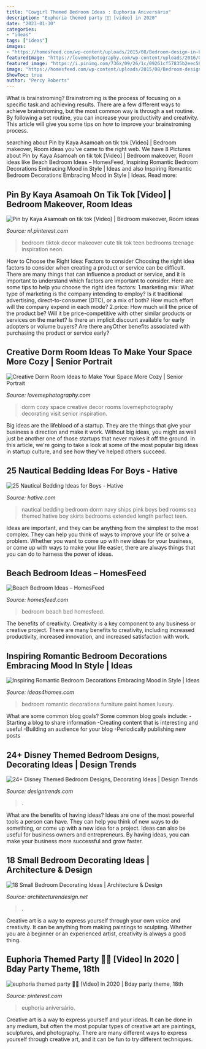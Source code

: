 ```yaml
---
title: "Cowgirl Themed Bedroom Ideas : Euphoria Aniversário"
description: "Euphoria themed party 🤩🤩 [video] in 2020"
date: "2023-01-30"
categories:
- "ideas"
tags: ["ideas"]
images:
- "https://homesfeed.com/wp-content/uploads/2015/08/Bedroom-design-in-beach-theme-blue-beach-wall-paint-luxurious-pendant-chandelier-blue-and-pink-bedding-and-pillows-white-bedside-tables-with-table-lamps-white-lace-bed-enclosure.jpg"
featuredImage: "https://lovemephotography.com/wp-content/uploads/2016/09/Chapter-12-Dorm-Room-Ideas-01.jpg"
featured_image: "https://i.pinimg.com/736x/09/26/1c/09261cf57835b2eec58c1daeed68ea4c.jpg"
image: "https://homesfeed.com/wp-content/uploads/2015/08/Bedroom-design-in-beach-theme-blue-beach-wall-paint-luxurious-pendant-chandelier-blue-and-pink-bedding-and-pillows-white-bedside-tables-with-table-lamps-white-lace-bed-enclosure.jpg"
ShowToc: true
author: "Percy Roberts"
---
```



What is brainstroming? Brainstroming is the process of focusing on a specific task and achieving results. There are a few different ways to achieve brainstroming, but the most common way is through a set routine. By following a set routine, you can increase your productivity and creativity. This article will give you some tips on how to improve your brainstroming process.

	

		
searching about Pin by Kaya Asamoah on tik tok [Video] | Bedroom makeover, Room ideas you've came to the right web. We have 8 Pictures about Pin by Kaya Asamoah on tik tok [Video] | Bedroom makeover, Room ideas like Beach Bedroom Ideas – HomesFeed, Inspiring Romantic Bedroom Decorations Embracing Mood in Style | Ideas and also Inspiring Romantic Bedroom Decorations Embracing Mood in Style | Ideas. Read more:
		
    
## Pin By Kaya Asamoah On Tik Tok [Video] | Bedroom Makeover, Room Ideas

<img loading=lazy src="https://i.pinimg.com/736x/b8/0b/17/b80b17fa5beef1067720b699e66adf7d.jpg" onerror="this.onerror=null;this.src='https://tse2.mm.bing.net/th?id=OIP.B8AyGZynLlTNygzOw4DSewHaNK&amp;pid=15.1';" alt="Pin by Kaya Asamoah on tik tok [Video] | Bedroom makeover, Room ideas">

_Source: nl.pinterest.com_

>bedroom tiktok decor makeover cute tik tok teen bedrooms teenage inspiration neon. 

	

How to Choose the Right Idea: Factors to consider
Choosing the right idea factors to consider when creating a product or service can be difficult. There are many things that can influence a product or service, and it is important to understand which factors are important to consider. Here are some tips to help you choose the right idea factors:
1.marketing mix: What type of marketing is the company intending to employ? Is it traditional advertising, direct-to-consumer (DTC), or a mix of both? How much effort will the company expend in each mode?
2.price: How much will the price of the product be? Will it be price-competitive with other similar products or services on the market? Is there an implicit discount available for early adopters or volume buyers? Are there anyOther benefits associated with purchasing the product or service early?

    
## Creative Dorm Room Ideas To Make Your Space More Cozy | Senior Portrait

<img loading=lazy src="https://lovemephotography.com/wp-content/uploads/2016/09/Chapter-12-Dorm-Room-Ideas-01.jpg" onerror="this.onerror=null;this.src='https://tse1.mm.bing.net/th?id=OIP.si95z-AmW-LC7xcO99CobAHaL2&amp;pid=15.1';" alt="Creative Dorm Room Ideas to Make Your Space More Cozy | Senior Portrait">

_Source: lovemephotography.com_

>dorm cozy space creative decor rooms lovemephotography decorating visit senior inspiration. 

	

Big ideas are the lifeblood of a startup. They are the things that give your business a direction and make it work. Without big ideas, you might as well just be another one of those startups that never makes it off the ground. In this article, we're going to take a look at some of the most popular big ideas in startup culture, and see how they've helped others succeed.

    
## 25 Nautical Bedding Ideas For Boys - Hative

<img loading=lazy src="https://hative.com/wp-content/uploads/2014/10/nautical-bedding-ideas/18-nautical-bedding-ideas-for-boys.jpg" onerror="this.onerror=null;this.src='https://tse2.mm.bing.net/th?id=OIP.RzML-Ce_siOxztIw-iRQfgHaLH&amp;pid=15.1';" alt="25 Nautical Bedding Ideas for Boys - Hative">

_Source: hative.com_

>nautical bedding bedroom dorm navy ships pink boys bed rooms sea themed hative boy skirts bedrooms extended length perfect teen. 

	

Ideas are important, and they can be anything from the simplest to the most complex. They can help you think of ways to improve your life or solve a problem. Whether you want to come up with new ideas for your business, or come up with ways to make your life easier, there are always things that you can do to harness the power of ideas.

    
## Beach Bedroom Ideas – HomesFeed

<img loading=lazy src="https://homesfeed.com/wp-content/uploads/2015/08/Bedroom-design-in-beach-theme-blue-beach-wall-paint-luxurious-pendant-chandelier-blue-and-pink-bedding-and-pillows-white-bedside-tables-with-table-lamps-white-lace-bed-enclosure.jpg" onerror="this.onerror=null;this.src='https://tse3.mm.bing.net/th?id=OIP.DZwVQ9hEmkAhJ-TOgCtzQgHaFj&amp;pid=15.1';" alt="Beach Bedroom Ideas – HomesFeed">

_Source: homesfeed.com_

>bedroom beach bed homesfeed. 

	

The benefits of creativity.
Creativity is a key component to any business or creative project. There are many benefits to creativity, including increased productivity, increased innovation, and increased satisfaction with work.

    
## Inspiring Romantic Bedroom Decorations Embracing Mood In Style | Ideas

<img loading=lazy src="http://www.ideas4homes.com/wp-content/uploads/2015/12/Luxury-Wall-Paint-in-Romantic-Bedroom-Decorations-with-Best-Furniture-and-Pastel-Accent.jpg" onerror="this.onerror=null;this.src='https://tse4.mm.bing.net/th?id=OIP.0-xJcVkRBZoQF933dJDuzAHaEo&amp;pid=15.1';" alt="Inspiring Romantic Bedroom Decorations Embracing Mood in Style | Ideas">

_Source: ideas4homes.com_

>bedroom romantic decorations furniture paint homes luxury. 

	

What are some common blog goals?
Some common blog goals include: 
-Starting a blog to share information 
-Creating content that is interesting and useful 
-Building an audience for your blog 
-Periodically publishing new posts

    
## 24+ Disney Themed Bedroom Designs, Decorating Ideas | Design Trends

<img loading=lazy src="https://images.designtrends.com/wp-content/uploads/2016/03/22104328/Excellent-Disney-Themed-Bedroom.jpg" onerror="this.onerror=null;this.src='https://tse1.mm.bing.net/th?id=OIP.HC00GG2gR4zevBzqOTzfwAHaJ_&amp;pid=15.1';" alt="24+ Disney Themed Bedroom Designs, Decorating Ideas | Design Trends">

_Source: designtrends.com_

>. 

	

What are the benefits of having ideas?
Ideas are one of the most powerful tools a person can have. They can help you think of new ways to do something, or come up with a new idea for a project. Ideas can also be useful for business owners and entrepreneurs. By having ideas, you can make your business more successful and grow faster.

    
## 18 Small Bedroom Decorating Ideas | Architecture &amp; Design

<img loading=lazy src="https://cdn.architecturendesign.net/wp-content/uploads/2014/09/decorate-small-bedroom-with-wall-paneling-and-wall-sconces.jpg" onerror="this.onerror=null;this.src='https://tse4.mm.bing.net/th?id=OIP.-NbF5w0XpZJDiankmHrIWwHaLE&amp;pid=15.1';" alt="18 Small Bedroom Decorating Ideas | Architecture &amp; Design">

_Source: architecturendesign.net_

>. 

	

Creative art is a way to express yourself through your own voice and creativity. It can be anything from making paintings to sculpting. Whether you are a beginner or an experienced artist, creativity is always a good thing.

    
## Euphoria Themed Party 🤩🤩 [Video] In 2020 | Bday Party Theme, 18th

<img loading=lazy src="https://i.pinimg.com/736x/09/26/1c/09261cf57835b2eec58c1daeed68ea4c.jpg" onerror="this.onerror=null;this.src='https://tse2.mm.bing.net/th?id=OIP.IeIxjGmkgDOEIRVBHDPh9AHaNK&amp;pid=15.1';" alt="euphoria themed party 🤩🤩 [Video] in 2020 | Bday party theme, 18th">

_Source: pinterest.com_

>euphoria aniversário. 

	

Creative art is a way to express yourself and your ideas. It can be done in any medium, but often the most popular types of creative art are paintings, sculptures, and photography. There are many different ways to express yourself through creative art, and it can be fun to try different techniques.

